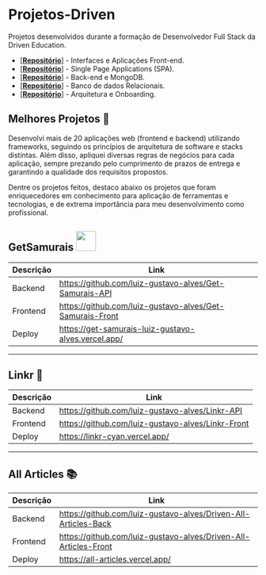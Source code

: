 # Projetos-Driven

Projetos desenvolvidos durante a formação de Desenvolvedor Full Stack da Driven Education.

- [[**Repositório**](/1-Frontend-Interface-Applications)] - Interfaces e Aplicações Front-end.
- [[**Repositório**](/2-Single-Page-Applications)] - Single Page Applications (SPA).
- [[**Repositório**](/3-Backend-APIs)] - Back-end e MongoDB.
- [[**Repositório**](/4-Relational-Database)] - Banco de dados Relacionais.
- [[**Repositório**](/5-Architecture-Onboarding/)] - Arquitetura e Onboarding.

## Melhores Projetos 🚀

Desenvolvi mais de 20 aplicações web (frontend e backend) utilizando frameworks, seguindo os princípios de arquitetura de software e stacks distintas. Além disso, apliquei diversas regras de negócios para cada aplicação, sempre prezando pelo cumprimento de prazos de entrega e garantindo a qualidade dos requisitos propostos. 

Dentre os projetos feitos, destaco abaixo os projetos que foram enriquecedores em conhecimento para aplicação de ferramentas e tecnologias, e de extrema importância para meu desenvolvimento como profissional.

## GetSamurais <img width="40" height="40" src="https://cdn-icons-png.flaticon.com/512/410/410235.png" />
| Descrição | Link |
| --- | --- |
| Backend | https://github.com/luiz-gustavo-alves/Get-Samurais-API
| Frontend | https://github.com/luiz-gustavo-alves/Get-Samurais-Front
| Deploy | https://get-samurais-luiz-gustavo-alves.vercel.app/

<hr/>

## Linkr 🔗
| Descrição | Link |
| --- | --- |
| Backend | https://github.com/luiz-gustavo-alves/Linkr-API
| Frontend | https://github.com/luiz-gustavo-alves/Linkr-Front
| Deploy | https://linkr-cyan.vercel.app/

<hr/>

## All Articles 📚
| Descrição | Link |
| --- | --- |
| Backend | https://github.com/luiz-gustavo-alves/Driven-All-Articles-Back
| Frontend | https://github.com/luiz-gustavo-alves/Driven-All-Articles-Front
| Deploy | https://all-articles.vercel.app/


